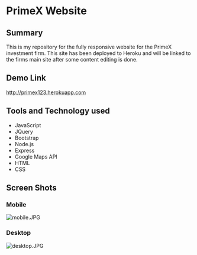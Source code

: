 # PrimeX Website #

## Summary ##

This is my repository for the fully responsive website for the PrimeX investment firm.  This site has been deployed to Heroku and will be linked to the firms main site after some content editing is done.

## Demo Link ##
http://primex123.herokuapp.com

## Tools and Technology used ##

* JavaScript
* JQuery
* Bootstrap
* Node.js
* Express
* Google Maps API
* HTML
* CSS

## Screen Shots ##

### Mobile ###
![mobile.JPG](https://bitbucket.org/repo/qGRB8b/images/957373246-mobile.JPG)

### Desktop ###
![desktop.JPG](https://bitbucket.org/repo/qGRB8b/images/3609219632-after.JPG)